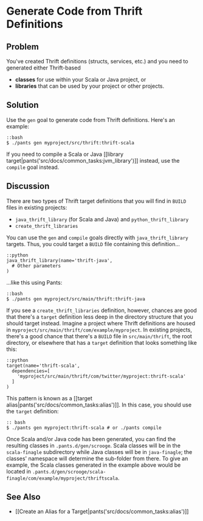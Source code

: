 # Generate Code from Thrift Definitions

## Problem

You've created Thrift definitions (structs, services, etc.) and you need to generated either Thrift-based

* **classes** for use within your Scala or Java project, or
* **libraries** that can be used by your project or other projects.

## Solution

Use the `gen` goal to generate code from Thrift definitions. Here's an example:

    ::bash
    $ ./pants gen myproject/src/thrift:thrift-scala

If you need to compile a Scala or Java [[library target|pants('src/docs/common_tasks:jvm_library')]] instead, use the `compile` goal instead.

## Discussion

There are two types of Thrift target definitions that you will find in `BUILD` files in existing projects:

* `java_thrift_library` (for Scala and Java) and `python_thrift_library`
* `create_thrift_libraries`

You can use the `gen` and `compile` goals directly with `java_thrift_library` targets. Thus, you could target a `BUILD` file containing this definition...

    ::python
    java_thrift_library(name='thrift-java',
      # Other parameters
    )

...like this using Pants:

    ::bash
    $ ./pants gen myproject/src/main/thrift:thrift-java

If you see a `create_thrift_libraries` definition, however, chances are good
that there's a `target` definition less deep in the directory structure that
you should target instead. Imagine a project where Thrift definitions are housed
in `myproject/src/main/thrift/com/example/myproject`. In existing projects,
there's a good chance that there's a `BUILD` file in `src/main/thrift`, the
root directory, or elsewhere that has a `target` definition that looks
something like this:

    ::python
    target(name='thrift-scala',
      dependencies=[
        'myproject/src/main/thrift/com/twitter/myproject:thrift-scala'
      ]
    )

This pattern is known as a [[target alias|pants('src/docs/common_tasks:alias')]].  In this case,
you should use the `target` definition:

    :: bash
    $ ./pants gen myproject:thrift-scala # or ./pants compile

Once Scala and/or Java code has been generated, you can find the resulting
classes in `.pants.d/gen/scrooge`. Scala classes will be in the
`scala-finagle` subdirectory while Java classes will be in `java-finagle`;
the classes' namespace will determine the sub-folder from there.  To give an
example, the Scala classes generated in the example above would be located in
`.pants.d/gen/scrooge/scala-finagle/com/example/myproject/thriftscala`.

See Also
--------

- [[Create an Alias for a Target|pants('src/docs/common_tasks:alias')]]
